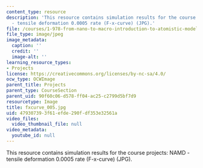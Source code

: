 ```yaml
---
content_type: resource
description: 'This resource contains simulation results for the course projects: NAMD
  - tensile deformation 0.0005 rate (F-x-curve) (JPG).'
file: /courses/1-978-from-nano-to-macro-introduction-to-atomistic-modeling-techniques-january-iap-2007/479307393f61efde290fdf353e32561a_fxcurve_005.jpg
file_type: image/jpeg
image_metadata:
  caption: ''
  credit: ''
  image-alt: ''
learning_resource_types:
- Projects
license: https://creativecommons.org/licenses/by-nc-sa/4.0/
ocw_type: OCWImage
parent_title: Projects
parent_type: CourseSection
parent_uid: 90f60c06-d578-ff04-ac25-c2799d5bf7d9
resourcetype: Image
title: fxcurve_005.jpg
uid: 47930739-3f61-efde-290f-df353e32561a
video_files:
  video_thumbnail_file: null
video_metadata:
  youtube_id: null
---
```

This resource contains simulation results for the course projects: NAMD - tensile deformation 0.0005 rate (F-x-curve) (JPG).